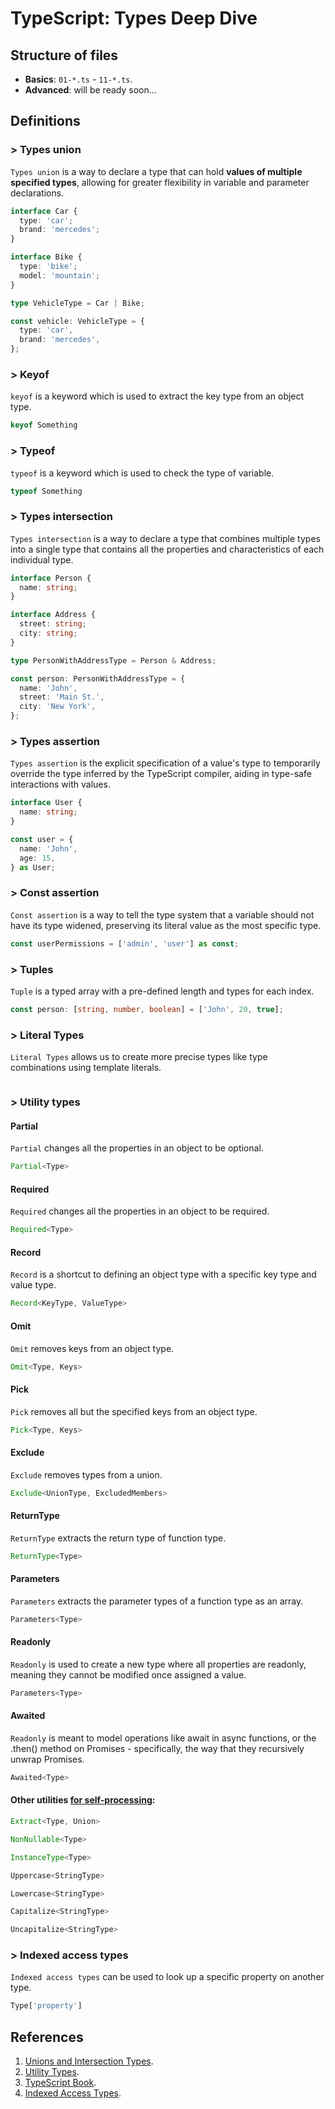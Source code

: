 # TypeScript: Types Deep Dive

## Structure of files

- **Basics**: `01-*.ts` - `11-*.ts`.
- **Advanced**: will be ready soon...

## Definitions

### \> Types union

`Types union` is a way to declare a type that can hold **values of multiple specified types**, allowing for greater
flexibility in variable and parameter declarations.

```typescript
interface Car {
  type: 'car';
  brand: 'mercedes';
}

interface Bike {
  type: 'bike';
  model: 'mountain';
}

type VehicleType = Car | Bike;

const vehicle: VehicleType = {
  type: 'car',
  brand: 'mercedes',
};
```

### \> Keyof

`keyof` is a keyword which is used to extract the key type from an object type.

```typescript
keyof Something
```

### \> Typeof

`typeof` is a keyword which is used to check the type of variable.

```typescript
typeof Something
```

### \> Types intersection

`Types intersection` is a way to declare a type that combines multiple types into a single type that contains all the
properties and characteristics of each individual type.

```typescript
interface Person {
  name: string;
}

interface Address {
  street: string;
  city: string;
}

type PersonWithAddressType = Person & Address;

const person: PersonWithAddressType = {
  name: 'John',
  street: 'Main St.',
  city: 'New York',
};
```

### \> Types assertion

`Types assertion`  is the explicit specification of a value's type to temporarily override the type inferred by the
TypeScript compiler, aiding in type-safe interactions with values.

```typescript
interface User {
  name: string;
}

const user = {
  name: 'John',
  age: 15,
} as User;
```

### \> Const assertion

`Const assertion` is a way to tell the type system that a variable should not have its type widened,
preserving its literal value as the most specific type.

```typescript
const userPermissions = ['admin', 'user'] as const;
```

### \> Tuples

`Tuple` is a typed array with a pre-defined length and types for each index.

```typescript
const person: [string, number, boolean] = ['John', 20, true];
```

### \> Literal Types

`Literal Types` allows us to create more precise types like type combinations using template literals.

```typescript

```

### \> Utility types

#### Partial

`Partial` changes all the properties in an object to be optional.

```typescript
Partial<Type>
```

#### Required

`Required` changes all the properties in an object to be required.

```typescript
Required<Type>
```

#### Record

`Record` is a shortcut to defining an object type with a specific key type and value type.

```typescript
Record<KeyType, ValueType>
```

#### Omit

`Omit` removes keys from an object type.

```typescript
Omit<Type, Keys>
```

#### Pick

`Pick` removes all but the specified keys from an object type.

```typescript
Pick<Type, Keys>
```

#### Exclude

`Exclude` removes types from a union.

```typescript
Exclude<UnionType, ExcludedMembers>
```

#### ReturnType

`ReturnType` extracts the return type of function type.

```typescript
ReturnType<Type>
```

#### Parameters

`Parameters` extracts the parameter types of a function type as an array.

```typescript
Parameters<Type>
```

#### Readonly

`Readonly` is used to create a new type where all properties are readonly, meaning they cannot be modified once assigned
a value.

```typescript
Parameters<Type>
```

#### Awaited

`Readonly` is meant to model operations like await in async functions, or the .then() method on Promises - specifically,
the way that they recursively unwrap Promises.

```typescript
Awaited<Type>
```

#### Other utilities <ins>for self-processing</ins>:
```typescript
Extract<Type, Union>
```

```typescript
NonNullable<Type>
```

```typescript
InstanceType<Type>
```

```typescript
Uppercase<StringType>
```

```typescript
Lowercase<StringType>
```

```typescript
Capitalize<StringType>
```

```typescript
Uncapitalize<StringType>
```

### \> Indexed access types

`Indexed access types` can be used to look up a specific property on another type.

```typescript
Type['property']
```

## References

1. [Unions and Intersection Types](https://www.typescriptlang.org/docs/handbook/unions-and-intersections.html).
2. [Utility Types](https://www.typescriptlang.org/docs/handbook/utility-types.html).
3. [TypeScript Book](https://github.com/gibbok/typescript-book).
4. [Indexed Access Types](https://www.typescriptlang.org/docs/handbook/2/indexed-access-types.html).

